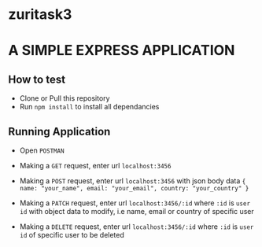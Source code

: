 # zuritask3
# A SIMPLE EXPRESS APPLICATION
## How to test
- Clone or Pull this repository
- Run `npm install` to install all dependancies
## Running Application
- Open `POSTMAN`
- Making a `GET` request, enter url `localhost:3456`
- Making  a `POST` request, enter url `localhost:3456` with json body data 
`{
name: "your_name",
email: "your_email",
country: "your_country"
}`

- Making  a `PATCH` request, enter url `localhost:3456/:id`  where `:id` is `user id` with object data to modify, i.e name, email or country of specific user
- Making  a `DELETE` request, enter url `localhost:3456/:id`  where `:id` is `user id`  of specific user to be deleted

